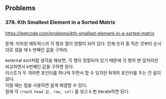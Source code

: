 

## Problems


### 378. Kth Smallest Element in a Sorted Matrix

https://leetcode.com/problems/kth-smallest-element-in-a-sorted-matrix

문제: 이차원 매트릭스의 각 행과 열이 정렬이 되어 있다. 전체 숫자 중 작은 것부터 순서대로 셌을 때 k 번째인 값을 구하라.

external sort처럼 생각을 해보면, 각 행이 정렬되어 있기 때문에 각 행의 맨 앞끼리만 비교하면서 k번째인 값을 구하면 된다.   
리스트가 두 개라면 포인터를 하나씩 두면서 할 수 있지만 N개의 포인터를 두는 건 쉽지 않다.   
이럴 때는 힙을 사용하면 쉽게 해결할 수 있다.    
힙에 각 `(row의 head 값, row, col)` 를 넣고 k 번 iterate하면 된다.   


